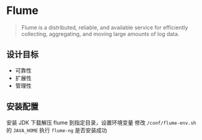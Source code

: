 # Flume
> Flume is a distributed, reliable, and available service for efficiently collecting, aggregating, and moving large amounts of log data.

## 设计目标
- 可靠性
- 扩展性
- 管理性

## 安装配置
安装 JDK
下载解压 flume 到指定目录，设置环境变量
修改 `/conf/flume-env.sh` 的 `JAVA_HOME`
执行 `flume-ng` 是否安装成功

## 



